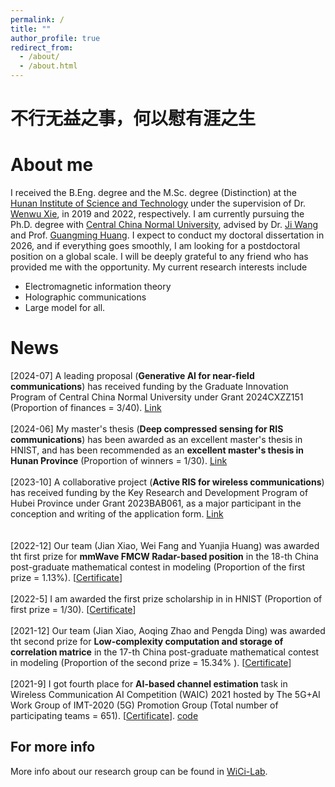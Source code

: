 ```yaml
---
permalink: /
title: ""
author_profile: true
redirect_from: 
  - /about/
  - /about.html
---
```


不行无益之事，何以慰有涯之生
======

About me
======

I received the B.Eng. degree and the M.Sc. degree (Distinction) at the [Hunan Institute of Science and Technology](https://mmistakes.github.io/minimal-mistakes/) under the supervision of Dr. [Wenwu Xie](https://mmistakes.github.io/minimal-mistakes/), in 2019 and 2022, respectively. I am currently pursuing the Ph.D. degree with [Central China Normal University](https://mmistakes.github.io/minimal-mistakes/), advised by Dr. [Ji Wang](https://mmistakes.github.io/minimal-mistakes/)  and Prof. [Guangming Huang](https://mmistakes.github.io/minimal-mistakes/). I expect to conduct my doctoral dissertation in 2026, and if everything goes smoothly, I am looking for a postdoctoral position on a global scale. I will be deeply grateful to any friend who has provided me with the opportunity. My current research interests include 
* Electromagnetic information theory
* Holographic communications
* Large model for all.

News
======
[2024-07] A leading proposal (**Generative AI for near-field communications**) has received funding by the Graduate Innovation Program of Central China Normal University under Grant 2024CXZZ151 (Proportion of finances = 3/40). [Link](https://mmistakes.github.io/minimal-mistakes/)
        <br>
        <br>
        [2024-06] My master's thesis (**Deep compressed sensing for RIS communications**) has been awarded as an excellent master's thesis in HNIST, and has been recommended as an **excellent master's thesis in Hunan Province** (Proportion of winners = 1/30). [Link](https://mmistakes.github.io/minimal-mistakes/)
        <br>
         <br>
[2023-10] A collaborative project (**Active RIS for wireless communications**) has received funding by the Key Research and
Development Program of Hubei Province under Grant 2023BAB061, as a major participant in the conception and writing of the application form. [Link](https://mmistakes.github.io/minimal-mistakes/)
        <br>
        <br>                
[2022-12] Our team (Jian Xiao, Wei Fang and Yuanjia Huang) was awarded tht first prize for **mmWave FMCW Radar-based position** in the 18-th China post-graduate mathematical contest in modeling (Proportion of the first prize = 1.13%). [<a href="./homepage_files/Imperial_certificate.pdf">Certificate</a>]
        <br>
        <br>
[2022-5] I am awarded the first prize scholarship in in HNIST (Proportion of first prize = 1/30). [<a href="./homepage_files/Imperial_certificate.pdf">Certificate</a>]
        <br>
        <br>
[2021-12] Our team (Jian Xiao, Aoqing Zhao and Pengda Ding) was awarded tht second prize for **Low-complexity computation and storage of correlation matrice** in the 17-th China post-graduate mathematical contest in modeling (Proportion of the second prize = 15.34% ). [<a href="./homepage_files/Imperial_certificate.pdf">Certificate</a>]
        <br>
        <br>
[2021-9] I got fourth place for **AI-based channel estimation** task in Wireless Communication AI Competition (WAIC) 2021 hosted by The 5G+AI Work Group of IMT-2020 (5G) Promotion Group (Total number of participating teams
= 651). [<a href="./homepage_files/Imperial_certificate.pdf">Certificate</a>]. [code](https://mmistakes.github.io/minimal-mistakes/)
        <br>


For more info
------
More info about our research group can be found in [WiCi-Lab](https://academicpages.github.io/markdown/). 
